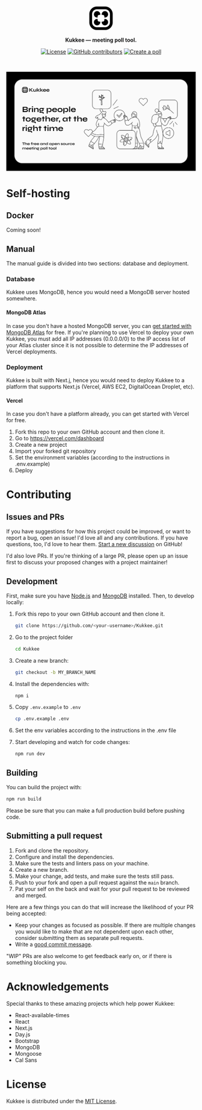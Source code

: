 <div align="center">
  <a href="https://www.kukkee.com/">
    <img
      src="./public/favicon.svg"
      alt="Kukkee Logo"
      height="64"
    />
  </a>
  <p>
    <b>
      Kukkee — meeting poll tool.
    </b>
  </p>
  <p>

[![License](https://img.shields.io/github/license/Kukkee/Kukkee?color=%23000000&style=for-the-badge)](https://github.com/Kukkee/Kukkee/blob/main/LICENSE)
[![GitHub contributors](https://img.shields.io/github/contributors/Kukkee/Kukkee?color=%23000000&&style=for-the-badge)](https://github.com/Kukkee/Kukkee/graphs/contributors)
[![Create a poll](https://shields.io/badge/style-Now-black?&style=for-the-badge&label=Create%20a%20poll)](https://kukkee.com/)

  </p>
  <br />
</div>

[![Kukkee](./public/banner.png)](https://kukkee.com)

# Self-hosting

## Docker

Coming soon!

## Manual

The manual guide is divided into two sections: database and deployment.

### Database

Kukkee uses MongoDB, hence you would need a MongoDB server hosted somewhere.

#### MongoDB Atlas

In case you don't have a hosted MongoDB server, you can [get started with MongoDB Atlas](https://www.mongodb.com/basics/mongodb-atlas-tutorial) for free.
If you're planning to use Vercel to deploy your own Kukkee, you must add all IP addresses (0.0.0.0/0) to the IP access list of your Atlas cluster since it is not possible to determine the IP addresses of Vercel deployments.

### Deployment

Kukkee is built with Next.j, hence you would need to deploy Kukkee to a platform that supports Next.js (Vercel, AWS EC2, DigitalOcean Droplet, etc).

#### Vercel

In case you don't have a platform already, you can get started with Vercel for free.

1. Fork this repo to your own GitHub account and then clone it.
2. Go to https://vercel.com/dashboard
3. Create a new project
4. Import your forked git repository
5. Set the environment variables (according to the instructions in .env.example)
6. Deploy

# Contributing

## Issues and PRs

If you have suggestions for how this project could be improved, or want to report a bug, open an issue! I'd love all and any contributions. If you have questions, too, I'd love to hear them. [Start a new discussion](https://github.com/Kukkee/Kukkee/discussions/new) on GitHub!

I'd also love PRs. If you're thinking of a large PR, please open up an issue first to discuss your proposed changes with a project maintainer!

## Development

First, make sure you have [Node.js](https://nodejs.org/en/) and [MongoDB](https://www.mongodb.com/docs/manual/installation/#mongodb-installation-tutorials) installed. Then, to develop locally:

1. Fork this repo to your own GitHub account and then clone it.

   ```sh
   git clone https://github.com/<your-username>/Kukkee.git
   ```

2. Go to the project folder

   ```sh
   cd Kukkee
   ```

3. Create a new branch:

   ```sh
   git checkout -b MY_BRANCH_NAME
   ```

4. Install the dependencies with:

   ```sh
   npm i
   ```

5. Copy `.env.example` to `.env`

   ```sh
   cp .env.example .env
   ```

6. Set the env variables according to the instructions in the .env file

7. Start developing and watch for code changes:

   ```sh
   npm run dev
   ```

## Building

You can build the project with:

```bash
npm run build
```

Please be sure that you can make a full production build before pushing code.

## Submitting a pull request

1. Fork and clone the repository.
2. Configure and install the dependencies.
3. Make sure the tests and linters pass on your machine.
4. Create a new branch.
5. Make your change, add tests, and make sure the tests still pass.
6. Push to your fork and open a pull request against the `main` branch.
7. Pat your self on the back and wait for your pull request to be reviewed and merged.

Here are a few things you can do that will increase the likelihood of your PR being accepted:

- Keep your changes as focused as possible. If there are multiple changes you would like to make that are not dependent upon each other, consider submitting them as separate pull requests.
- Write a [good commit message](http://tbaggery.com/2008/04/19/a-note-about-git-commit-messages.html).

"WIP" PRs are also welcome to get feedback early on, or if there is something blocking you.

# Acknowledgements

Special thanks to these amazing projects which help power Kukkee:

- React-available-times
- React
- Next.js
- Day.js
- Bootstrap
- MongoDB
- Mongoose
- Cal Sans

# License

Kukkee is distributed under the [MIT License](https://github.com/AnandBaburajan/Kukkee/blob/main/LICENSE).
